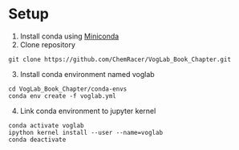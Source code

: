 #  Setup
1. Install conda using [Miniconda](https://docs.conda.io/en/latest/miniconda.html)
2. Clone repository
```
git clone https://github.com/ChemRacer/VogLab_Book_Chapter.git
```
3. Install conda environment named voglab
```
cd VogLab_Book_Chapter/conda-envs
conda env create -f voglab.yml
```

4. Link conda environment to jupyter kernel
```
conda activate voglab
ipython kernel install --user --name=voglab
conda deactivate
```


